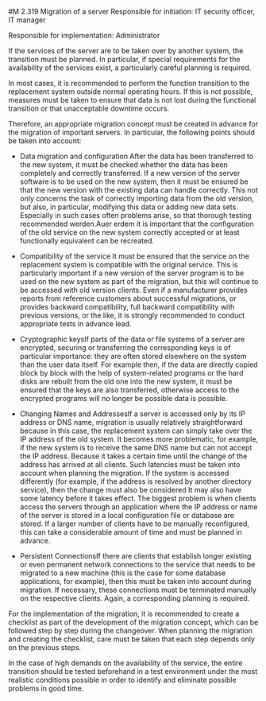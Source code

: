 #M 2.319 Migration of a server
Responsible for initiation: IT security officer, IT manager

Responsible for implementation: Administrator

If the services of the server are to be taken over by another system, the transition must be planned. In particular, if special requirements for the availability of the services exist, a particularly careful planning is required.

In most cases, it is recommended to perform the function transition to the replacement system outside normal operating hours. If this is not possible, measures must be taken to ensure that data is not lost during the functional transition or that unacceptable downtime occurs.

Therefore, an appropriate migration concept must be created in advance for the migration of important servers. In particular, the following points should be taken into account:

* Data migration and configuration After the data has been transferred to the new system, it must be checked whether the data has been completely and correctly transferred. If a new version of the server software is to be used on the new system, then it must be ensured be that the new version with the existing data can handle correctly. This not only concerns the task of correctly importing data from the old version, but also, in particular, modifying this data or adding new data sets. Especially in such cases often problems arise, so that thorough testing recommended werden.Auer erdem it is important that the configuration of the old service on the new system correctly accepted or at least functionally equivalent can be recreated.
* Compatibility of the service It must be ensured that the service on the replacement system is compatible with the original service. This is particularly important if a new version of the server program is to be used on the new system as part of the migration, but this will continue to be accessed with old version clients. Even if a manufacturer provides reports from reference customers about successful migrations, or provides backward compatibility, full backward compatibility with previous versions, or the like, it is strongly recommended to conduct appropriate tests in advance lead.


* Cryptographic keysIf parts of the data or file systems of a server are encrypted, securing or transferring the corresponding keys is of particular importance: they are often stored elsewhere on the system than the user data itself. For example then, if the data are directly copied block by block with the help of system-related programs or the hard disks are rebuilt from the old one into the new system, it must be ensured that the keys are also transferred, otherwise access to the encrypted programs will no longer be possible data is possible.


* Changing Names and AddressesIf a server is accessed only by its IP address or DNS name, migration is usually relatively straightforward because in this case, the replacement system can simply take over the IP address of the old system. It becomes more problematic, for example, if the new system is to receive the same DNS name but can not accept the IP address. Because it takes a certain time until the change of the address has arrived at all clients. Such latencies must be taken into account when planning the migration. If the system is accessed differently (for example, if the address is resolved by another directory service), then the change must also be considered It may also have some latency before it takes effect. The biggest problem is when clients access the servers through an application where the IP address or name of the server is stored in a local configuration file or database are stored. If a larger number of clients have to be manually reconfigured, this can take a considerable amount of time and must be planned in advance.
* Persistent ConnectionsIf there are clients that establish longer existing or even permanent network connections to the service that needs to be migrated to a new machine (this is the case for some database applications, for example), then this must be taken into account during migration. If necessary, these connections must be terminated manually on the respective clients. Again, a corresponding planning is required.


For the implementation of the migration, it is recommended to create a checklist as part of the development of the migration concept, which can be followed step by step during the changeover. When planning the migration and creating the checklist, care must be taken that each step depends only on the previous steps.

In the case of high demands on the availability of the service, the entire transition should be tested beforehand in a test environment under the most realistic conditions possible in order to identify and eliminate possible problems in good time.



